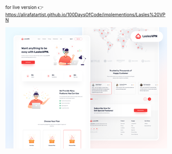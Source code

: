 for live version 👉 https://alirafatartist.github.io/100DaysOfCode/implementions/Lasles%20VPN

![alt text](./Images/image.png)
